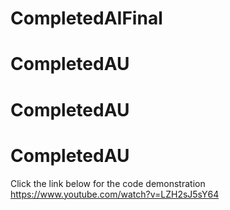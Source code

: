 # CompletedAIFinal
# CompletedAU
# CompletedAU
# CompletedAU
Click the link below for the code demonstration
https://www.youtube.com/watch?v=LZH2sJ5sY64
